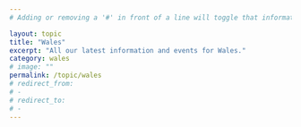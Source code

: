 ```yaml
---
# Adding or removing a '#' in front of a line will toggle that information off and on from being processed. 

layout: topic
title: "Wales"
excerpt: "All our latest information and events for Wales."
category: wales
# image: ""
permalink: /topic/wales
# redirect_from: 
# - 
# redirect_to: 
# - 
---
```


